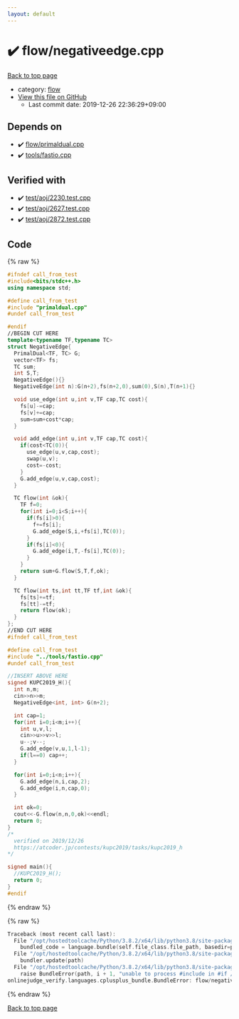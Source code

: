 ```yaml
---
layout: default
---
```


<!-- mathjax config similar to math.stackexchange -->
<script type="text/javascript" async
  src="https://cdnjs.cloudflare.com/ajax/libs/mathjax/2.7.5/MathJax.js?config=TeX-MML-AM_CHTML">
</script>
<script type="text/x-mathjax-config">
  MathJax.Hub.Config({
    TeX: { equationNumbers: { autoNumber: "AMS" }},
    tex2jax: {
      inlineMath: [ ['$','$'] ],
      processEscapes: true
    },
    "HTML-CSS": { matchFontHeight: false },
    displayAlign: "left",
    displayIndent: "2em"
  });
</script>

<script type="text/javascript" src="https://cdnjs.cloudflare.com/ajax/libs/jquery/3.4.1/jquery.min.js"></script>
<script src="https://cdn.jsdelivr.net/npm/jquery-balloon-js@1.1.2/jquery.balloon.min.js" integrity="sha256-ZEYs9VrgAeNuPvs15E39OsyOJaIkXEEt10fzxJ20+2I=" crossorigin="anonymous"></script>
<script type="text/javascript" src="../../assets/js/copy-button.js"></script>
<link rel="stylesheet" href="../../assets/css/copy-button.css" />


# :heavy_check_mark: flow/negativeedge.cpp

<a href="../../index.html">Back to top page</a>

* category: <a href="../../index.html#cff5497121104c2b8e0cb41ed2083a9b">flow</a>
* <a href="{{ site.github.repository_url }}/blob/master/flow/negativeedge.cpp">View this file on GitHub</a>
    - Last commit date: 2019-12-26 22:36:29+09:00




## Depends on

* :heavy_check_mark: <a href="primaldual.cpp.html">flow/primaldual.cpp</a>
* :heavy_check_mark: <a href="../tools/fastio.cpp.html">tools/fastio.cpp</a>


## Verified with

* :heavy_check_mark: <a href="../../verify/test/aoj/2230.test.cpp.html">test/aoj/2230.test.cpp</a>
* :heavy_check_mark: <a href="../../verify/test/aoj/2627.test.cpp.html">test/aoj/2627.test.cpp</a>
* :heavy_check_mark: <a href="../../verify/test/aoj/2872.test.cpp.html">test/aoj/2872.test.cpp</a>


## Code

<a id="unbundled"></a>
{% raw %}
```cpp
#ifndef call_from_test
#include<bits/stdc++.h>
using namespace std;

#define call_from_test
#include "primaldual.cpp"
#undef call_from_test

#endif
//BEGIN CUT HERE
template<typename TF,typename TC>
struct NegativeEdge{
  PrimalDual<TF, TC> G;
  vector<TF> fs;
  TC sum;
  int S,T;
  NegativeEdge(){}
  NegativeEdge(int n):G(n+2),fs(n+2,0),sum(0),S(n),T(n+1){}

  void use_edge(int u,int v,TF cap,TC cost){
    fs[u]-=cap;
    fs[v]+=cap;
    sum=sum+cost*cap;
  }

  void add_edge(int u,int v,TF cap,TC cost){
    if(cost<TC(0)){
      use_edge(u,v,cap,cost);
      swap(u,v);
      cost=-cost;
    }
    G.add_edge(u,v,cap,cost);
  }

  TC flow(int &ok){
    TF f=0;
    for(int i=0;i<S;i++){
      if(fs[i]>0){
        f+=fs[i];
        G.add_edge(S,i,+fs[i],TC(0));
      }
      if(fs[i]<0){
        G.add_edge(i,T,-fs[i],TC(0));
      }
    }
    return sum+G.flow(S,T,f,ok);
  }

  TC flow(int ts,int tt,TF tf,int &ok){
    fs[ts]+=tf;
    fs[tt]-=tf;
    return flow(ok);
  }
};
//END CUT HERE
#ifndef call_from_test

#define call_from_test
#include "../tools/fastio.cpp"
#undef call_from_test

//INSERT ABOVE HERE
signed KUPC2019_H(){
  int n,m;
  cin>>n>>m;
  NegativeEdge<int, int> G(n+2);

  int cap=1;
  for(int i=0;i<m;i++){
    int u,v,l;
    cin>>u>>v>>l;
    u--;v--;
    G.add_edge(v,u,1,l-1);
    if(l==0) cap++;
  }

  for(int i=0;i<n;i++){
    G.add_edge(n,i,cap,2);
    G.add_edge(i,n,cap,0);
  }

  int ok=0;
  cout<<-G.flow(n,n,0,ok)<<endl;
  return 0;
}
/*
  verified on 2019/12/26
  https://atcoder.jp/contests/kupc2019/tasks/kupc2019_h
*/

signed main(){
  //KUPC2019_H();
  return 0;
}
#endif

```
{% endraw %}

<a id="bundled"></a>
{% raw %}
```cpp
Traceback (most recent call last):
  File "/opt/hostedtoolcache/Python/3.8.2/x64/lib/python3.8/site-packages/onlinejudge_verify/docs.py", line 349, in write_contents
    bundled_code = language.bundle(self.file_class.file_path, basedir=pathlib.Path.cwd())
  File "/opt/hostedtoolcache/Python/3.8.2/x64/lib/python3.8/site-packages/onlinejudge_verify/languages/cplusplus.py", line 170, in bundle
    bundler.update(path)
  File "/opt/hostedtoolcache/Python/3.8.2/x64/lib/python3.8/site-packages/onlinejudge_verify/languages/cplusplus_bundle.py", line 281, in update
    raise BundleError(path, i + 1, "unable to process #include in #if / #ifdef / #ifndef other than include guards")
onlinejudge_verify.languages.cplusplus_bundle.BundleError: flow/negativeedge.cpp: line 6: unable to process #include in #if / #ifdef / #ifndef other than include guards

```
{% endraw %}

<a href="../../index.html">Back to top page</a>

